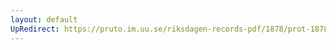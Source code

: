 ```yaml
---
layout: default
UpRedirect: https://pruto.im.uu.se/riksdagen-records-pdf/1878/prot-1878--ak--046/prot-1878--ak--046_026.pdf
---
```

